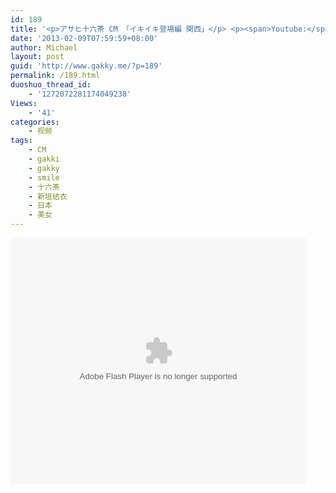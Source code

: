 ```yaml
---
id: 189
title: '<p>アサヒ十六茶 CM 「イキイキ登場編 関西」</p> <p><span>Youtube:</span><a href="http://www.youtube.com/watch?v=PRhQHWO745c" target="_blank">http://www.youtube.com/watch?v=PRhQHWO745c</a><br /></p>'
date: '2013-02-09T07:59:59+08:00'
author: Michael
layout: post
guid: 'http://www.gakky.me/?p=189'
permalink: /189.html
duoshuo_thread_id:
    - '1272072281174049238'
Views:
    - '41'
categories:
    - 视频
tags:
    - CM
    - gakki
    - gakky
    - smile
    - 十六茶
    - 新垣结衣
    - 日本
    - 美女
---
```


<object height="394" width="473"><param name="allowscriptaccess" value="sameDomain"></param><param name="wmode" value="transparent"></param><param name="movie" value="http://www.tudou.com/v/162901504/v.swf"></param><param name="allowfullscreen" value="true"></param><embed allowfullscreen="true" allowscriptaccess="sameDomain" height="394" src="http://www.tudou.com/v/162901504/v.swf" type="application/x-shockwave-flash" width="473" wmode="transparent"></embed></object>